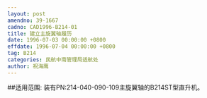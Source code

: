 ```yaml
---
layout: post
amendno: 39-1667
cadno: CAD1996-B214-01
title: 建立主旋翼轴履历
date: 1996-07-03 00:00:00 +0800
effdate: 1996-07-04 00:00:00 +0800
tag: B214
categories: 民航中南管理局适航处
author: 祝海鹰
---
```


##适用范围:
装有PN:214-040-090-109主旋翼轴的B214ST型直升机。

